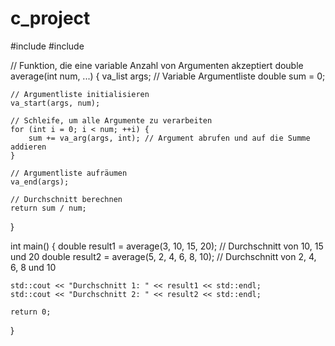 # c_project
#include <iostream>
#include <cstdarg>

// Funktion, die eine variable Anzahl von Argumenten akzeptiert
double average(int num, ...) {
    va_list args;       // Variable Argumentliste
    double sum = 0;

    // Argumentliste initialisieren
    va_start(args, num);

    // Schleife, um alle Argumente zu verarbeiten
    for (int i = 0; i < num; ++i) {
        sum += va_arg(args, int); // Argument abrufen und auf die Summe addieren
    }

    // Argumentliste aufräumen
    va_end(args);

    // Durchschnitt berechnen
    return sum / num;
}

int main() {
    double result1 = average(3, 10, 15, 20);           // Durchschnitt von 10, 15 und 20
    double result2 = average(5, 2, 4, 6, 8, 10);      // Durchschnitt von 2, 4, 6, 8 und 10

    std::cout << "Durchschnitt 1: " << result1 << std::endl;
    std::cout << "Durchschnitt 2: " << result2 << std::endl;

    return 0;
}
